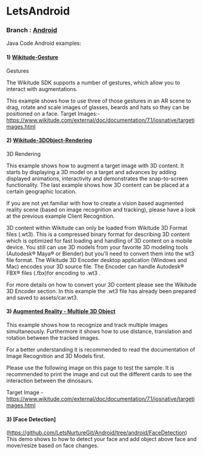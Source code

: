 # LetsAndroid
### Branch : [Android](https://github.com/LNAndroid/LetsAndroid/tree/android)
Java Code Android examples:

#### 1) [Wikitude-Gesture](https://github.com/LNAndroid/LetsAndroid/tree/android/Wikitude-Gesture)

Gestures

The Wikitude SDK supports a number of gestures, which allow you to interact with augmentations.

This example shows how to use three of those gestures in an AR scene to drag, rotate and scale images of glasses, beards and hats so they can be positioned on a face.
Target Images:- https://www.wikitude.com/external/doc/documentation/7.1/iosnative/targetimages.html

#### 2) [Wikitude-3DObject-Rendering](https://github.com/LNAndroid/LetsAndroid/tree/android/Wikitude-3DObject-Rendering)

3D Rendering

This example shows how to augment a target image with 3D content. It starts by displaying a 3D model on a target and advances by adding displayed animations, interactivity and demonstrates the snap-to-screen functionality. The last example shows how 3D content can be placed at a certain geographic location.

If you are not yet familiar with how to create a vision based augmented reality scene (based on image recognition and tracking), please have a look at the previous example Client Recognition.

3D content within Wikitude can only be loaded from Wikitude 3D Format files (.wt3). This is a compressed binary format for describing 3D content which is optimized for fast loading and handling of 3D content on a mobile device. You still can use 3D models from your favorite 3D modeling tools (Autodesk® Maya® or Blender) but you'll need to convert them into the wt3 file format. The Wikitude 3D Encoder desktop application (Windows and Mac) encodes your 3D source file. The Encoder can handle Autodesk® FBX® files (.fbx)for encoding to .wt3 .

For more details on how to convert your 3D content please see the Wikitude 3D Encoder section. In this example the .wt3 file has already been prepared and saved to assets/car.wt3.

#### 3) [Augmented Reality - Multiple 3D Object](https://github.com/LetsNurtureGit/Android/tree/android/Augmented%20Reality%20-%20Multiple%203D%20Object)

This example shows how to recognize and track multiple images simultaneously. Furthermore it shows how to use distance, translation and rotation between the tracked images.

For a better understanding it is recommended to read the documentation of Image Recognition and 3D Models first.

Please use the following image on this page to test the sample. It is recommended to print the image and cut out the different cards to see the interaction between the dinosaurs.

Target Image - https://www.wikitude.com/external/doc/documentation/7.1/iosnative/targetimages.html

#### 3) [Face Detection]
(https://github.com/LetsNurtureGit/Android/tree/android/FaceDetection)
This demo shows to how to detect your face and add object above face and move/resize based on face changes.



